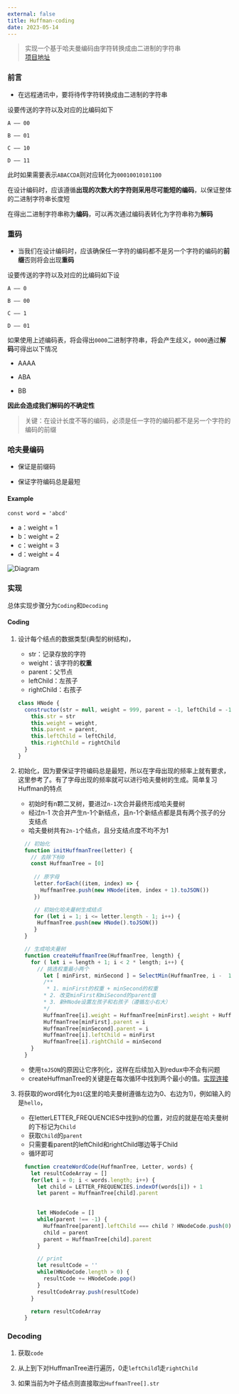 ```yaml
---
external: false
title: Huffman-coding
date: 2023-05-14
---
```


> 实现一个基于哈夫曼编码由字符转换成由二进制的字符串  
> [项目地址](https://github.com/AnnularLabs/huffman-coding/tree/main)

### 前言

- 在远程通讯中，要将待传字符转换成由二进制的字符串

设要传送的字符以及对应的比编码如下

```text
A —— 00

B —— 01

C —— 10

D —— 11
```

此时如果需要表示``ABACCDA``则对应转化为``00010010101100``

在设计编码时，应该遵循**出现的次数大的字符则采用尽可能短的编码**，以保证整体的二进制字符串长度短

在得出二进制字符串称为**编码**，可以再次通过编码表转化为字符串称为**解码**

### 重码

- 当我们在设计编码时，应该确保任一字符的编码都不是另一个字符的编码的**前缀**否则将会出现**重码**

设要传送的字符以及对应的比编码如下设

```text
A —— 0

B —— 00

C —— 1

D —— 01
```

如果使用上述编码表，将会得出``0000``二进制字符串，将会产生歧义，``0000``通过**解码**可得出以下情况

  - AAAA

  - ABA

  - BB

**因此会造成我们解码的不确定性**

> 关键：在设计长度不等的编码，必须是任一字符的编码都不是另一个字符的编码的前缀

### 哈夫曼编码

  - 保证是前缀码

  - 保证字符编码总是最短

#### Example

``const word = 'abcd'``  
  
  - a：weight = 1
  - b：weight = 2
  - c：weight = 3
  - d：weight = 4

![Diagram](/assets/huffman-coding/Tweelet.png)

### 实现

总体实现步骤分为``Coding``和``Decoding``

#### Coding

1. 设计每个结点的数据类型(典型的树结构)，

    - str：记录存放的字符
    - weight：该字符的**权重**
    - parent：父节点
    - leftChild：左孩子
    - rightChild：右孩子

    ```js
    class HNode {
      constructor(str = null, weight = 999, parent = -1, leftChild = -1, rightChild = -1) {
        this.str = str
        this.weight = weight,
        this.parent = parent,
        this.leftChild = leftChild,
        this.rightChild = rightChild
      }
    }
    ```
2. 初始化，因为要保证字符编码总是最短，所以在字母出现的频率上就有要求，这里参考了[](https://www3.nd.edu/~busiforc/handouts/cryptography/letterfrequencies.html)。有了字母出现的频率就可以进行哈夫曼树的生成。简单复习Huffman的特点
    - 初始时有n颗二叉树，要进过``n-1``次合并最终形成哈夫曼树
    - 经过n-1 次合并产生n-1个新结点，且n-1个新结点都是具有两个孩子的分支结点
    - 哈夫曼树共有``2n-1``个结点，且分支结点度不均不为1
    ```js
      // 初始化
      function initHuffmanTree(letter) {
        // 去除下标0
        const HuffmanTree = [0]
        
         // 原字母
         letter.forEach((item, index) => {
           HuffmanTree.push(new HNode(item, index + 1).toJSON())
         })

         // 初始化哈夫曼树生成结点
         for (let i = 1; i <= letter.length - 1; i++) {
          HuffmanTree.push(new HNode().toJSON())
         }
      }

      // 生成哈夫曼树
      function createHuffmanTree(HuffmanTree, length) {
        for ( let i = length + 1; i < 2 * length; i++) {
          // 挑选权重最小两个
            let [ minFirst, minSecond ] = SelectMin(HuffmanTree, i -  1)
            /**
             * 1. minFirst的权重 + minSecond的权重
            * 2. 改变minFirst和miSecond的parent值
            * 3. 新HNode设置左孩子和右孩子（遵循左小右大）
            */
            HuffmanTree[i].weight = HuffmanTree[minFirst].weight + HuffmanTree[minSecond].weight
            HuffmanTree[minFirst].parent = i
            HuffmanTree[minSecond].parent = i
            HuffmanTree[i].leftChild = minFirst
            HuffmanTree[i].rightChild = minSecond
        }
      }
    ```
    - 使用``toJSON``的原因让它序列化，这样在后续加入到redux中不会有问题
    - createHuffmanTree的关键是在每次循环中找到两个最小的值。[实现连接](https://github.com/AnnularLabs/huffman-coding/blob/main/src/utils/huffman-coding/selectMin.js)

3. 将获取的word转化为``01``(这里的哈夫曼树遵循左边为0、右边为1)，例如输入的是``hello``，
    - 在letterLETTER_FREQUENCIES中找到``h``的位置，对应的就是在哈夫曼树的下标记为``Child``
    - 获取``Child``的``parent``
    - 只需要看parent的leftChild和rightChild哪边等于Child
    - 循环即可
    ```js
      function createWordCode(HuffmanTree, Letter, words) {
        let resultCodeArray = []
        for(let i = 0; i < words.length; i++) {
          let child = LETTER_FREQUENCIES.indexOf(words[i]) + 1
          let parent = HuffmanTree[child].parent

          
          let HNodeCode = []
          while(parent !== -1) {
            HuffmanTree[parent].leftChild === child ? HNodeCode.push(0) : HNodeCode.push(1)
            child = parent
            parent = HuffmanTree[child].parent
          }

          // print
          let resultCode = ''
          while(HNodeCode.length > 0) {
            resultCode += HNodeCode.pop()
          }
          resultCodeArray.push(resultCode)
        }

        return resultCodeArray
      }
    ```
### Decoding

1. 获取``code``

2. 从上到下对HuffmanTree进行遍历，0走``leftChild``1走``rightChild``

3. 如果当前为叶子结点则直接取出``HuffmanTree[].str``
